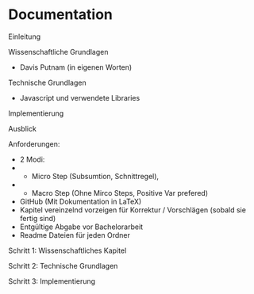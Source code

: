 # Documentation

Einleitung

Wissenschaftliche Grundlagen

- Davis Putnam (in eigenen Worten)

Technische Grundlagen

- Javascript und verwendete Libraries

Implementierung

Ausblick

Anforderungen:

- 2 Modi:
- - Micro Step (Subsumtion, Schnittregel),
- - Macro Step (Ohne Mirco Steps, Positive Var prefered)
- GitHub (Mit Dokumentation in LaTeX)
- Kapitel vereinzelnd vorzeigen für Korrektur / Vorschlägen (sobald sie fertig sind)
- Entgültige Abgabe vor Bachelorarbeit
- Readme Dateien für jeden Ordner

Schritt 1: Wissenschaftliches Kapitel

Schritt 2: Technische Grundlagen

Schritt 3: Implementierung